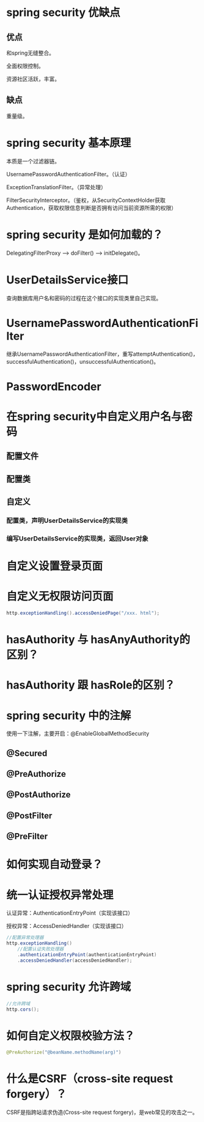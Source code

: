 # spring security 优缺点

## 优点

和spring无缝整合。

全面权限控制。

资源社区活跃，丰富。

## 缺点

重量级。



# spring security 基本原理

本质是一个过滤器链。

UsernamePasswordAuthenticationFilter。（认证）

ExceptionTranslationFilter。（异常处理）

FilterSecurityInterceptor。（鉴权，从SecurityContextHolder获取Authentication，获取权限信息判断是否拥有访问当前资源所需的权限）

# spring security 是如何加载的？

DelegatingFilterProxy --> doFilter() --> initDelegate()。



# UserDetailsService接口

查询数据库用户名和密码的过程在这个接口的实现类里自己实现。

# UsernamePasswordAuthenticationFilter

继承UsernamePasswordAuthenticationFilter，重写attemptAuthentication()，successfulAuthentication()，unsuccessfulAuthentication()。

# PasswordEncoder



# 在spring security中自定义用户名与密码

## 配置文件

## 配置类

## 自定义

### 配置类，声明UserDetailsService的实现类

### 编写UserDetailsService的实现类，返回User对象

## 

# 自定义设置登录页面



# 自定义无权限访问页面

```java
http.exceptionHandling().accessDeniedPage("/xxx. html");
```

# hasAuthority 与 hasAnyAuthority的区别？



# hasAuthority 跟 hasRole的区别？



# spring security 中的注解

使用一下注解，主要开启：@EnableGlobalMethodSecurity

## @Secured

## @PreAuthorize

## @PostAuthorize

## @PostFilter

## @PreFilter



# 如何实现自动登录？



# 统一认证授权异常处理

认证异常：AuthenticationEntryPoint（实现该接口）

授权异常：AccessDeniedHandler（实现该接口）



```java
//配置异常处理器
http.exceptionHandling()
	//配置认证失败处理器
	.authenticationEntryPoint(authenticationEntryPoint)
	.accessDeniedHandler(accessDeniedHandler);
```



# spring security 允许跨域

```java
//允许跨域
http.cors();
```



# 如何自定义权限校验方法？

```java
@PreAuthorize("@beanName.methodName(arg)")
```



# 什么是CSRF（cross-site request forgery）？

CSRF是指跨站请求伪造(Cross-site request forgery)，是web常见的攻击之一。







